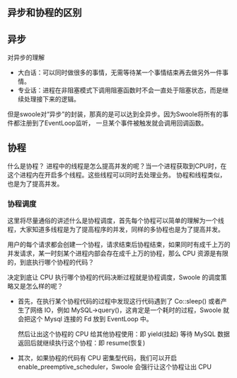 ## 异步和协程的区别


## 异步
对异步的理解
- 大白话：可以同时做很多的事情，无需等待某一个事情结束再去做另外一件事情。
- 专业话：进程在非阻塞模式下调用阻塞函数时不会一直处于阻塞状态，而是继续处理接下来的逻辑。

但是swoole对“异步”的封装，那真的是可以达到全异步。因为Swoole将所有的事件都注册到了EventLoop监听，
一旦某个事件被触发就会调用回调函数。


## 协程
什么是协程？
进程中的线程是怎么提高并发的呢？当一个进程获取到CPU时，在这个进程内在开启多个线程。这些线程可以同时去处理业务。
协程和线程类似，也是为了提高并发。

### 协程调度
这里将尽量通俗的讲述什么是协程调度，首先每个协程可以简单的理解为一个线程，大家知道多线程是为了提高程序的并发，同样的多协程也是为了提高并发。

用户的每个请求都会创建一个协程，请求结束后协程结束，如果同时有成千上万的并发请求，某一时刻某个进程内部会存在成千上万的协程，那么 CPU 资源是有限的，到底执行哪个协程的代码？

决定到底让 CPU 执行哪个协程的代码决断过程就是协程调度，Swoole 的调度策略又是怎么样的呢？

- 首先，在执行某个协程代码的过程中发现这行代码遇到了 Co::sleep() 或者产生了网络 IO，例如 MySQL->query()，这肯定是一个耗时的过程，Swoole 就会把这个 Mysql 连接的 Fd 放到 EventLoop 中。

    然后让出这个协程的 CPU 给其他协程使用：即 yield(挂起)
    等待 MySQL 数据返回后就继续执行这个协程：即 resume(恢复)
- 其次，如果协程的代码有 CPU 密集型代码，我们可以开启 enable_preemptive_scheduler，Swoole 会强行让这个协程让出 CPU


